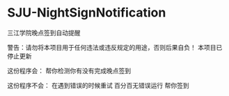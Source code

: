 # SJU-NightSignNotification
三江学院晚点签到自动提醒

警告：请勿将本项目用于任何违法或违反规定的用途，否则后果自负！
本项目已停止更新

这份程序会：
帮你检测你有没有完成晚点签到

这份程序不会：
在遇到错误的时候重试
百分百无错误运行
帮你签到

